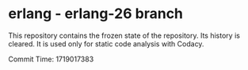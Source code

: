# erlang - erlang-26 branch

This repository contains the frozen state of the repository.
Its history is cleared. It is used only for static code
analysis with Codacy.

Commit Time: 1719017383